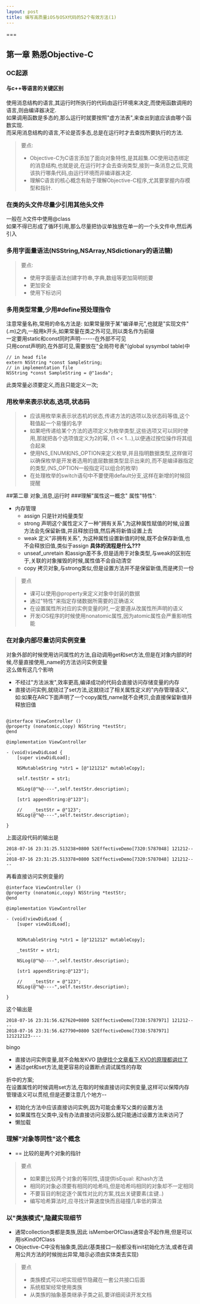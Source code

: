 ```yaml
---
layout: post
title: 编写高质量iOS与OSX代码的52个有效方法(1)
---
```


===

## 第一章 熟悉Objective-C
### OC起源
#### 与c++等语言的关键区别
使用消息结构的语言,其运行时所执行的代码由运行环境来决定,而使用函数调用的语言,则由编译器决定.  
如果调用函数是多态的,那么运行时就要按照"虚方法表",来查出到底应该由哪个函数实现.  
而采用消息结构的语言,不论是否多态,总是在运行时才去查找所要执行的方法.

>要点:
>
>* Objective-C为C语言添加了面向对象特性,是其超集.OC使用动态绑定的消息结构,也就是说,在运行时才会去查询类型,接到一条消息之后,究竟该执行哪条代码,由运行环境而非编译器决定.
>* 理解C语言的核心概念有助于理解Objective-C程序,尤其要掌握内存模型和指针.


### 在类的头文件尽量少引用其他头文件
一般在.h文件中使用@class  
如果不得已形成了循环引用,那么尽量把协议单独放在单一的一个头文件中,然后再引入

### 多用字面量语法(NSString,NSArray,NSdictionary的语法糖)

>要点:
>
>* 使用字面量语法创建字符串,字典,数组等更加简明扼要
>* 更加安全
>* 使用下标访问


### 多用类型常量,少用#define预处理指令
注意常量名称,常用的命名方法是:  如果常量限于某"编译单元",也就是"实现文件"(.m)之内,一般用k开头,如果常量在类之外可见,则以类名作为前缀  
一定要用static和const同时声明------在外部不可见  
只用const声明的,在外部可见,需要放在"全局符号表"(global sysymbol table)中

```
// in head file
extern NSString *const SampleString;
// in implementation file
NSString *const SampleString = @"1asda";
```
此类常量必须要定义,而且只能定义一次;  

### 用枚举来表示状态,选项,状态码
> * 应该用枚举来表示状态机的状态,传递方法的选项以及状态码等值,这个鞋值起一个易懂的名字
> * 如果吧传递给某个方法的选项定义为枚举类型,这些选项又可以同时使用,那就把各个选项值定义为2的幂, (1 << 1...),以便通过按位操作将其组合起来
> * 使用NS_ENUM和NS_OPTION来定义枚举,并且指明数据类型,这样做可以确保枚举是开发者选用的底层数据类型显示出来的,而不是编译器指定的类型,(NS_OPTION一般指定可以组合的枚举)
> * 在处理枚举的switch语句中不要使用default分支,这样在新增的时候回提醒


##第二章 对象,消息,运行时
###理解"属性这一概念"
属性"特性":  

* 内存管理
	* assign 只是针对纯量类型
	* strong 声明这个属性定义了一种"拥有关系",为这种属性赋值的时候,设置方法会先保留新值,并且释放旧值,然后再将新值设置上去
	* weak 定义"非拥有关系", 为这种属性设置新值的时候,既不会保存新值,也不会释放旧值,类似于assign  **具体的流程是什么???**
	* unseaf_unretain 和assign差不多,但是适用于对象类型,与weak的区别在于,关联的对象摧毁的时候,属性值不会自动清空
	* copy 拷贝对象,与strong类似,但是设置方法并不是保留新值,而是拷贝一份

>要点
>
>* 课可以使用@property来定义对象中封装的数据
>* 通过"特性"来指定存储数据所需要的正确语义
>* 在设置属性所对应的实例变量的时,一定要遵从改属性所声明的语义
>* 开发iOS程序的时候使用nonatomic属性,因为atomic属性会严重影响性能


### 在对象内部尽量访问实例变量

对象外部的时候使用访问属性的方法,自动调用get和set方法,但是在对象内部的时候,尽量直接使用_name的方法访问实例变量  
这么做有这几个影响

* 不经过"方法派发",效率更高,编译成功的代码会直接访问存储变量的内存
* 直接访问实例,就绕过了set方法,这就绕过了相关属性定义的"内存管理语义",如:如果在ARC下面声明了一个copy属性,name就不会拷贝,会直接保留新值并释放旧值

```

@interface ViewController ()
@property (nonatomic,copy) NSString *testStr;
@end

@implementation ViewController

- (void)viewDidLoad {
    [super viewDidLoad];

    NSMutableString *str1 = [@"121212" mutableCopy];
    
    self.testStr = str1;
    
    NSLog(@"%@----",self.testStr.description);
    
    [str1 appendString:@"123"];
    
    //    _testStr = @"123";
    NSLog(@"%@----",self.testStr.description);

}

```
上面这段代码的输出是  

```
2018-07-16 23:31:25.513238+0800 52EffectiveDemo[7320:5787048] 121212----
2018-07-16 23:31:25.513378+0800 52EffectiveDemo[7320:5787048] 121212----

```
再看直接访问实例变量的

```
@interface ViewController ()
@property (nonatomic,copy) NSString *testStr;
@end

@implementation ViewController

- (void)viewDidLoad {
    [super viewDidLoad];

    
    NSMutableString *str1 = [@"121212" mutableCopy];
    
    _testStr = str1;
    
    NSLog(@"%@----",self.testStr.description);
    
    [str1 appendString:@"123"];
    
    //    _testStr = @"123";
    NSLog(@"%@----",self.testStr.description);

}
```
这个输出是

```
2018-07-16 23:31:56.627620+0800 52EffectiveDemo[7338:5787971] 121212----
2018-07-16 23:31:56.627790+0800 52EffectiveDemo[7338:5787971] 121212123----

```

bingo  

* 直接访问实例变量,就不会触发KVO [随便找个文章看下,KVO的原理都讲烂了](https://www.jianshu.com/p/e59bb8f59302)
* 通过get和set方法,能更容易的设置断点调试属性的存取


折中的方案;  
在设置属性的时候调用set方法,在取的时候直接访问实例变量,这样可以保障内存管理语义可以贯彻,但是还要注意几个地方--

* 初始化方法中应该直接访问实例,因为可能会重写父类的设置方法
* 如果属性在父类中,没有办法直接访问没那么就只能通过设置方法来访问了
* 懒加载

### 理解"对象等同性"这个概念

* == 比较的是两个对象的指针

> 要点
> 
> * 如果要比较两个对象的等同性,请提供isEqual: 和hash方法
> * 相同的对象必须要有相同的哈希吗,但是哈希吗相同的对象却不一定相同
> * 不要盲目的制定逐个属性对比的方案,找出关键要素(主键..)
> * 编写哈希算法时,应寻找计算速度快而且碰撞几率低的算法

### 以"类族模式",隐藏实现细节

* 通常collection类都是类族,因此 isMemberOfClass通常会不起作用,但是可以用isKindOfClass
* Objective-C中没有抽象类,因此(基类接口一般都没有init初始化方法,或者在调用公共方法的时候抛出异常,暗示必须由实体类去实现)

> 要点
> 
> * 类族模式可以吧实现细节隐藏在一套公共接口后面
> * 系统框架经常使用类族
> * 从类族的抽象基类继承子类之前,要详细阅读开发文档
> 


